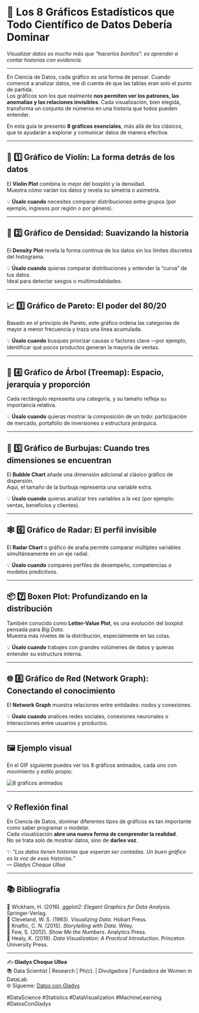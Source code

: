 # 🎨 **Los 8 Gráficos Estadísticos que Todo Científico de Datos Debería Dominar**  
*Visualizar datos es mucho más que “hacerlos bonitos”: es aprender a contar historias con evidencia.*

---

En Ciencia de Datos, cada gráfico es una forma de pensar. Cuando comencé a analizar datos, me di cuenta de que las tablas eran solo el punto de partida.  
Los gráficos son los que realmente **nos permiten ver los patrones, las anomalías y las relaciones invisibles**. Cada visualización, bien elegida, transforma un conjunto de números en una historia que todos pueden entender.

En esta guía te presento **8 gráficos esenciales**, más allá de los clásicos, que te ayudarán a explorar y comunicar datos de manera efectiva.  

---

## 🎻 1️⃣ Gráfico de Violín: La forma detrás de los datos  
El **Violin Plot** combina lo mejor del boxplot y la densidad.  
Muestra cómo varían los datos y revela su simetría o asimetría.  

💡 **Úsalo cuando** necesites comparar distribuciones entre grupos (por ejemplo, ingresos por región o por género).  

---

## 🌈 2️⃣ Gráfico de Densidad: Suavizando la historia  
El **Density Plot** revela la forma continua de los datos sin los límites discretos del histograma.  

💡 **Úsalo cuando** quieras comparar distribuciones y entender la “curva” de tus datos.  
Ideal para detectar sesgos o multimodalidades.

---

## 📈 3️⃣ Gráfico de Pareto: El poder del 80/20  
Basado en el principio de Pareto, este gráfico ordena las categorías de mayor a menor frecuencia y traza una línea acumulada.  

💡 **Úsalo cuando** busques priorizar causas o factores clave —por ejemplo, identificar qué pocos productos generan la mayoría de ventas.

---

## 🌳 4️⃣ Gráfico de Árbol (Treemap): Espacio, jerarquía y proporción  
Cada rectángulo representa una categoría, y su tamaño refleja su importancia relativa.  

💡 **Úsalo cuando** quieras mostrar la composición de un todo: participación de mercado, portafolio de inversiones o estructura jerárquica.

---

## 💬 5️⃣ Gráfico de Burbujas: Cuando tres dimensiones se encuentran  
El **Bubble Chart** añade una dimensión adicional al clásico gráfico de dispersión.  
Aquí, el tamaño de la burbuja representa una variable extra.  

💡 **Úsalo cuando** quieras analizar tres variables a la vez (por ejemplo: ventas, beneficios y clientes).

---

## 🕸️ 6️⃣ Gráfico de Radar: El perfil invisible  
El **Radar Chart** o gráfico de araña permite comparar múltiples variables simultáneamente en un eje radial.  

💡 **Úsalo cuando** compares perfiles de desempeño, competencias o modelos predictivos.  

---

## 📦 7️⃣ Boxen Plot: Profundizando en la distribución  
También conocido como **Letter-Value Plot**, es una evolución del boxplot pensada para *Big Data*.  
Muestra más niveles de la distribución, especialmente en las colas.  

💡 **Úsalo cuando** trabajes con grandes volúmenes de datos y quieras entender su estructura interna.  

---

## 🌐 8️⃣ Gráfico de Red (Network Graph): Conectando el conocimiento  
El **Network Graph** muestra relaciones entre entidades: nodos y conexiones.  

💡 **Úsalo cuando** analices redes sociales, conexiones neuronales o interacciones entre usuarios y productos.  

---

## 🖼️ Ejemplo visual  
En el GIF siguiente puedes ver los 8 gráficos animados, cada uno con movimiento y estilo propio:  

![8 gráficos animados](Graficos_Estadisticos/graphs_dashboard(2).gif)

---

## 💡 Reflexión final
En Ciencia de Datos, dominar diferentes tipos de gráficos es tan importante como saber programar o modelar.  
Cada visualización **abre una nueva forma de comprender la realidad**.  
No se trata solo de mostrar datos, sino de **darles voz**.

✨ *“Los datos tienen historias que esperan ser contadas. Un buen gráfico es la voz de esas historias.”*  
— *Gladys Choque Ulloa*

---

## 📚 Bibliografía  
📖 Wickham, H. (2016). *ggplot2: Elegant Graphics for Data Analysis*. Springer-Verlag.  
📖 Cleveland, W. S. (1993). *Visualizing Data*. Hobart Press.  
📖 Knaflic, C. N. (2015). *Storytelling with Data*. Wiley.  
📖 Few, S. (2012). *Show Me the Numbers*. Analytics Press.  
📖 Healy, K. (2018). *Data Visualization: A Practical Introduction*. Princeton University Press.

---

✍️ **Gladys Choque Ulloa**  
📚 Data Scientist | Research | Ph(c). | Divulgadora | Fundadora de Women in DataLab  
🌐 Sígueme: [Datos con Gladys](https://linktr.ee/gladyschoqueulloa)  

#DataScience #Statistics #DataVisualization #MachineLearning #DatosConGladys
